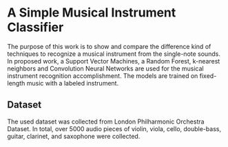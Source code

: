 # A Simple Musical Instrument Classifier

The purpose of this work is to show and compare the difference kind of techniques to recognize a musical instrument from the single-note sounds.
  In proposed work, a Support Vector Machines, a Random Forest, k-nearest neighbors and Convolution Neural Networks are used for the musical instrument recognition accomplishment.
  The models are trained on fixed-length music with a labeled instrument.
  
## Dataset
The used dataset was collected from London Philharmonic Orchestra Dataset.
In total, over 5000 audio pieces of violin, viola, cello, double-bass, guitar, clarinet, and saxophone were collected.

